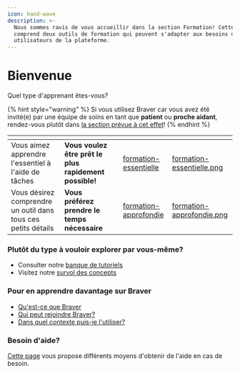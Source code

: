 ```yaml
---
icon: hand-wave
description: >-
  Nous sommes ravis de vous accueillir dans la section Formation! Cette section
  comprend deux outils de formation qui peuvent s'adapter aux besoins des futurs
  utilisateurs de la plateforme.
---
```


# Bienvenue

Quel type d'apprenant êtes-vous?

{% hint style="warning" %}
Si vous utilisez Braver car vous avez été invité(e) par une équipe de soins en tant que **patient** ou **proche aidant**, rendez-vous plutôt dans [la section prévue à cet effet](pour-les-patients-et-proches-aidants/bienvenue.md)!
{% endhint %}

<table data-card-size="large" data-view="cards"><thead><tr><th></th><th></th><th></th><th data-hidden data-card-target data-type="content-ref"></th><th data-hidden data-card-cover data-type="files"></th></tr></thead><tbody><tr><td>Vous aimez apprendre l'essentiel à l'aide de tâches</td><td><strong>Vous voulez être prêt le plus rapidement possible!</strong></td><td></td><td><a href="pour-les-professionnels/formation-essentielle/">formation-essentielle</a></td><td><a href=".gitbook/assets/formation-essentielle.png">formation-essentielle.png</a></td></tr><tr><td>Vous désirez comprendre un outil dans tous ces petits détails</td><td><strong>Vous préférez prendre le temps nécessaire</strong></td><td></td><td><a href="pour-les-professionnels/formation-approfondie/">formation-approfondie</a></td><td><a href=".gitbook/assets/formation-approfondie.png">formation-approfondie.png</a></td></tr></tbody></table>

### Plutôt du type à vouloir explorer par vous-même?

* Consulter notre [banque de tutoriels](https://support.braver.net/guides/pour-les-professionnels/debuter-ici)
* Visitez notre [survol des concepts](https://support.braver.net/pour-les-professionnels/pour-debuter)

### Pour en apprendre davantage sur Braver

* [Qu'est-ce que Braver](https://app.gitbook.com/s/C7asQvRtcnnGS2hUcyO0/introduction/quest-ce-que-braver)
* [Qui peut rejoindre Braver?](https://app.gitbook.com/s/C7asQvRtcnnGS2hUcyO0/introduction/qui-peut-rejoindre-braver)
* [Dans quel contexte puis-je l'utiliser?](https://app.gitbook.com/s/C7asQvRtcnnGS2hUcyO0/introduction/dans-quel-contexte-peut-on-lutiliser)

### Besoin d'aide?

[Cette page](https://support.braver.net/besoin-daide) vous propose différents moyens d'obtenir de l'aide en cas de besoin.
